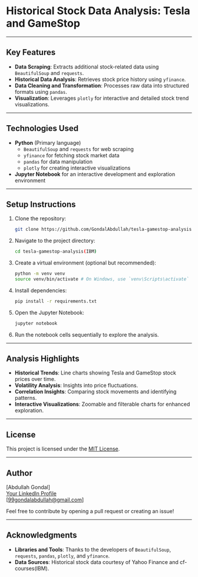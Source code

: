 # Historical Stock Data Analysis: Tesla and GameStop

---

## Key Features
- **Data Scraping**: Extracts additional stock-related data using `BeautifulSoup` and `requests`.
- **Historical Data Analysis**: Retrieves stock price history using `yfinance`.
- **Data Cleaning and Transformation**: Processes raw data into structured formats using `pandas`.
- **Visualization**: Leverages `plotly` for interactive and detailed stock trend visualizations.

---

## Technologies Used
- **Python** (Primary language)
  - `BeautifulSoup` and `requests` for web scraping
  - `yfinance` for fetching stock market data
  - `pandas` for data manipulation
  - `plotly` for creating interactive visualizations
- **Jupyter Notebook** for an interactive development and exploration environment

---

## Setup Instructions
1. Clone the repository:
   ```bash
   git clone https://github.com/GondalAbdullah/tesla-gamestop-analysis(IBM).git
   ```
2. Navigate to the project directory:
   ```bash
   cd tesla-gamestop-analysis(IBM)
   ```
3. Create a virtual environment (optional but recommended):
   ```bash
   python -m venv venv
   source venv/bin/activate # On Windows, use `venv\Scripts\activate`
   ```
4. Install dependencies:
   ```bash
   pip install -r requirements.txt
   ```
5. Open the Jupyter Notebook:
   ```bash
   jupyter notebook
   ```
6. Run the notebook cells sequentially to explore the analysis.

---

## Analysis Highlights
- **Historical Trends**: Line charts showing Tesla and GameStop stock prices over time.
- **Volatility Analysis**: Insights into price fluctuations.
- **Correlation Insights**: Comparing stock movements and identifying patterns.
- **Interactive Visualizations**: Zoomable and filterable charts for enhanced exploration.

---

## License
This project is licensed under the [MIT License](LICENSE).

---

## Author
[Abdullah Gondal]  
[Your LinkedIn Profile](https://linkedin.com/in/your-profile)  
[99gondalabdullah@gmail.com]

Feel free to contribute by opening a pull request or creating an issue!

---

## Acknowledgments
- **Libraries and Tools**: Thanks to the developers of `BeautifulSoup`, `requests`, `pandas`, `plotly`, and `yfinance`.
- **Data Sources**: Historical stock data courtesy of Yahoo Finance and cf-courses(IBM).

